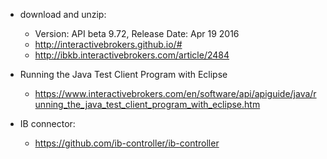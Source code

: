 - download and unzip:

    - Version: API beta 9.72, Release Date: Apr 19 2016
    - http://interactivebrokers.github.io/#
    - http://ibkb.interactivebrokers.com/article/2484
- Running the Java Test Client Program with Eclipse

    - https://www.interactivebrokers.com/en/software/api/apiguide/java/running_the_java_test_client_program_with_eclipse.htm

- IB connector:

	- https://github.com/ib-controller/ib-controller